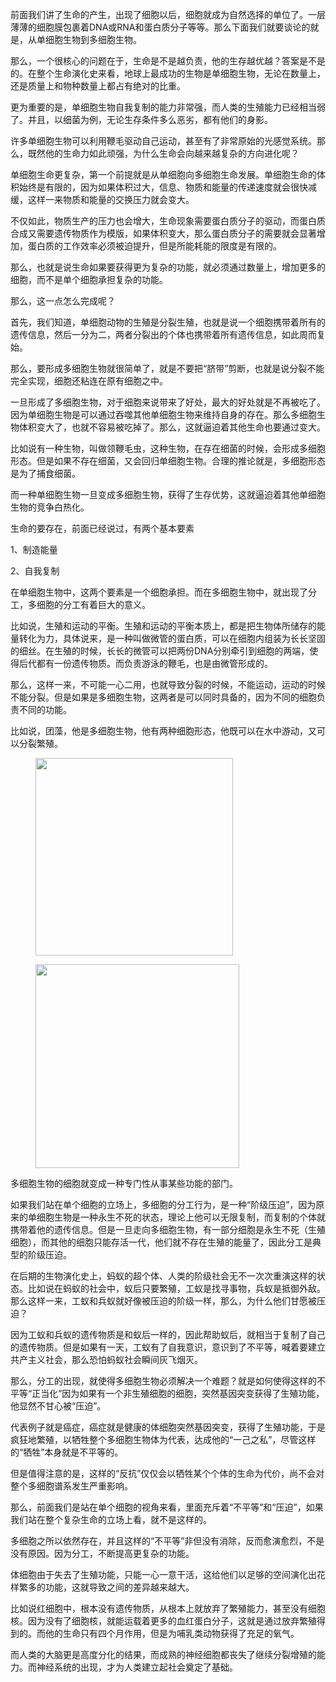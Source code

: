 <p>前面我们讲了生命的产生，出现了细胞以后，细胞就成为自然选择的单位了。一层薄薄的细胞膜包裹着DNA或RNA和蛋白质分子等等。那么下面我们就要谈论的就是，从单细胞生物到多细胞生物。</p><p>那么，一个很核心的问题在于，生命是不是越负责，他的生存越优越？答案是不是的。在整个生命演化史来看，地球上最成功的生物是单细胞生物，无论在数量上，还是质量上和物种数量上都占有绝对的比重。</p><p>更为重要的是，单细胞生物自我复制的能力非常强，而人类的生殖能力已经相当弱了。并且，以细菌为例，无论生存条件多么恶劣，都有他们的身影。</p><p>许多单细胞生物可以利用鞭毛驱动自己运动，甚至有了非常原始的光感觉系统。那么，既然他的生命力如此顽强，为什么生命会向越来越复杂的方向进化呢？</p><p>单细胞生命更复杂，第一个前提就是从单细胞向多细胞生命发展。单细胞生命的体积始终是有限的，因为如果体积过大，信息、物质和能量的传递速度就会很快减缓，这样一来物质和能量的交换压力就会变大。</p><p>不仅如此，物质生产的压力也会增大，生命现象需要蛋白质分子的驱动，而蛋白质合成又需要遗传物质作为模版，如果体积变大，那么蛋白质分子的需要就会显著增加，蛋白质的工作效率必须被迫提升，但是所能耗能的限度是有限的。</p><p>那么，也就是说生命如果要获得更为复杂的功能，就必须通过数量上，增加更多的细胞，而不是单个细胞承担复杂的功能。</p><p>那么，这一点怎么完成呢？</p><p>首先，我们知道，单细胞动物的生殖是分裂生殖，也就是说一个细胞携带着所有的遗传信息，然后一分为二，两者分裂出的个体也携带着所有遗传信息，如此周而复始。</p><p>那么，要形成多细胞生物就很简单了，就是不要把“脐带”剪断，也就是说分裂不能完全实现，细胞还粘连在原有细胞之中。</p><p>一旦形成了多细胞生物，对于细胞来说带来了好处，最大的好处就是不再被吃了。因为单细胞生物是可以通过吞噬其他单细胞生物来维持自身的存在。那么多细胞生物体积变大了，也就不容易被吃掉了。那么，这就逼迫着其他生命也要通过变大。</p><p>比如说有一种生物，叫做领鞭毛虫，这种生物，在存在细菌的时候，会形成多细胞形态。但是如果不存在细菌，又会回归单细胞生物。合理的推论就是，多细胞形态是为了捕食细菌。</p><p>而一种单细胞生物一旦变成多细胞生物，获得了生存优势，这就逼迫着其他单细胞生物的竞争白热化。</p><p>生命的要存在，前面已经说过，有两个基本要素</p><p>1、制造能量</p><p>2、自我复制</p><p>在单细胞生物中，这两个要素是一个细胞承担。而在多细胞生物中，就出现了分工，多细胞的分工有着巨大的意义。</p><p>比如说，生殖和运动的平衡。生殖和运动的平衡本质上，都是把生物体所储存的能量转化为力，具体说来，是一种叫做微管的蛋白质，可以在细胞内组装为长长坚固的细丝。在生殖的时候，长长的微管可以把两份DNA分别牵引到细胞的两端，使得后代都有一份遗传物质。而负责游泳的鞭毛，也是由微管形成的。</p><p>那么，这样一来，不可能一心二用，也就导致分裂的时候，不能运动，运动的时候不能分裂。但是如果是多细胞生物，这两者是可以同时具备的，因为不同的细胞负责不同的功能。</p><p>比如说，团藻，他是多细胞生物，他有两种细胞形态，他既可以在水中游动，又可以分裂繁殖。</p><figure data-size="normal"><img src="https://pic3.zhimg.com/v2-26f5c501e9588297ff4a8c4c008282e6_b.jpg" data-caption="" data-size="normal" data-rawwidth="316" data-rawheight="318" class="content_image" width="316"></figure><figure data-size="normal"><img src="https://pic2.zhimg.com/v2-dfdf8e5137de111848b696d7c6e411a9_b.jpg" data-caption="" data-size="normal" data-rawwidth="326" data-rawheight="164" class="content_image" width="326"></figure><p>多细胞生物的细胞就变成一种专门性从事某些功能的部门。</p><p>如果我们站在单个细胞的立场上，多细胞的分工行为，是一种“阶级压迫”，因为原来的单细胞生物是一种永生不死的状态，理论上他可以无限复制，而复制的个体就携带着他的遗传信息。但是一旦走向多细胞生物，有一部分细胞是永生不死（生殖细胞），而其他的细胞只能存活一代，他们就不存在生殖的能量了，因此分工是典型的阶级压迫。</p><p>在后期的生物演化史上，蚂蚁的超个体、人类的阶级社会无不一次次重演这样的状态。比如说在蚂蚁的社会中，蚁后只要繁殖，工蚁是找寻事物，兵蚁是抵御外敌。那么这样一来，工蚁和兵蚁就好像被压迫的阶级一样，那么，为什么他们甘愿被压迫？</p><p>因为工蚁和兵蚁的遗传物质是和蚁后一样的，因此帮助蚁后，就相当于复制了自己的遗传物质。但是如果有一天，工蚁有了自我意识，意识到了不平等，喊着要建立共产主义社会，那么恐怕蚂蚁社会瞬间灰飞烟灭。</p><p>那么，分工的出现，就使得多细胞生物必须解决一个难题？就是如何使得这样的不平等“正当化”因为如果有一个非生殖细胞的细胞，突然基因突变获得了生殖功能，他显然不甘心被“压迫”。</p><p>代表例子就是癌症，癌症就是健康的体细胞突然基因突变，获得了生殖功能，于是疯狂地繁殖，以牺牲整个多细胞生物体为代表，达成他的“一己之私”，尽管这样的“牺牲”本身就是不平等的。</p><p>但是值得注意的是，这样的“反抗”仅仅会以牺牲某个个体的生命为代价，尚不会对整个多细胞谱系发生严重影响。</p><p>那么，前面我们是站在单个细胞的视角来看，里面充斥着“不平等”和“压迫”，如果我们站在整个复杂生命的立场上看，就不是这样的。</p><p>多细胞之所以依然存在，并且这样的“不平等”非但没有消除，反而愈演愈烈，不是没有原因。因为分工，不断提高更复杂的功能。</p><p>体细胞由于失去了生殖功能，只能一心一意干活，这给他们以足够的空间演化出花样繁多的功能，这就导致之间的差异越来越大。</p><p>比如说红细胞中，根本没有遗传物质，从根本上就放弃了繁殖能力，甚至没有细胞核。因为没有了细胞核，就能运载着更多的血红蛋白分子，这就是通过放弃繁殖得到的。而他的生命只有四个月作用，但是为哺乳类动物获得了充足的氧气。</p><p>而人类的大脑更是高度分化的结果，而成熟的神经细胞都丧失了继续分裂增殖的能力。而神经系统的出现，才为人类建立起社会奠定了基础。</p>